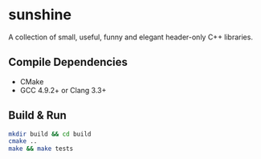 # sunshine

A collection of small, useful, funny and elegant header-only C++ libraries.

## Compile Dependencies

- CMake
- GCC 4.9.2+ or Clang 3.3+

## Build & Run

```sh
mkdir build && cd build
cmake ..
make && make tests
```

